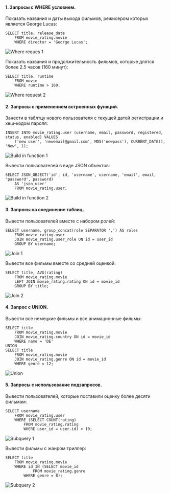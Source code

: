 #### 1. Запросы с WHERE условием.

Показать названия и даты выхода фильмов, режисером которых является George Lucas:
```
SELECT title, release_date 
    FROM movie_rating.movie 
    WHERE director = 'George Lucas';
```

![Where reques 1](https://github.com/z1max/movierating/blob/master/src/main/resources/sql-images/where1.png)

Показать названия и продолжительность фильмов, которые длятся более 2.5 чвсов (160 минут):
```
SELECT title, runtime 
    FROM movie 
    WHERE runtime > 160;
```

![Where request 2](https://github.com/z1max/movierating/blob/master/src/main/resources/sql-images/where2.png)

#### 2. Запросы с применением встроенных функций.

Занести в таблтцу нового пользователя с текущей датой регистрации и хеш-кодом пароля:
```
INSERT INTO movie_rating.user (username, email, password, registered, status, enabled) VALUES 
    ('new user', 'newemail@gmail.com', MD5('newpass'), CURRENT_DATE(), 'New', 1);
```

![Build in function 1](https://github.com/z1max/movierating/blob/master/src/main/resources/sql-images/buildin_func1.png)

Вывести пользователей в виде JSON объектов:
```
SELECT JSON_OBJECT('id', id, 'username', username, 'email', email, 'password', password)
    AS 'json_user'
    FROM movie_rating.user;
```

![Build in function 2](https://github.com/z1max/movierating/blob/master/src/main/resources/sql-images/buildin_func2.png)

#### 3. Запросы на соединение таблиц.

Вывести пользователей вместе с набором ролей:
```
SELECT username, group_concat(role SEPARATOR ',') AS roles
    FROM movie_rating.user 
    JOIN movie_rating.user_role ON id = user_id
    GROUP BY username;
```

![Join 1](https://github.com/z1max/movierating/blob/master/src/main/resources/sql-images/join1.png)

Вывести все фильмы вместе со средней оценкой:
```
SELECT title, AVG(rating) 
    FROM movie_rating.movie 
    LEFT JOIN movie_rating.rating ON id = movie_id
    GROUP BY title;
```

![Join 2](https://github.com/z1max/movierating/blob/master/src/main/resources/sql-images/join2.png)

#### 4. Запрос с UNION.

Вывести все немецкие фильмы и все анимационные фильмы:
```
SELECT title
    FROM movie_rating.movie
    JOIN movie_rating.country ON id = movie_id
    WHERE name = 'DE'
UNION
SELECT title
    FROM movie_rating.movie
    JOIN movie_rating.genre ON id = movie_id
    WHERE genre = 12;
```

![Union](https://github.com/z1max/movierating/blob/master/src/main/resources/sql-images/union.png)

#### 5. Запросы с использование подзапросов.

Вывести пользователей, которые поставили оценку более десяти фильмам:
```
SELECT username
    FROM movie_rating.user 
    WHERE (SELECT COUNT(rating) 
        FROM movie_rating.rating 
        WHERE user_id = user.id) > 10;
```

![Subquery 1](https://github.com/z1max/movierating/blob/master/src/main/resources/sql-images/subquery1.png)

Вывести фильмы с жанром триллер:
```
SELECT title 
    FROM movie_rating.movie
    WHERE id IN (SELECT movie_id 
	        FROM movie_rating.genre 
        WHERE genre = 8);
```

![Subquery 2](https://github.com/z1max/movierating/blob/master/src/main/resources/sql-images/subquery2.png)